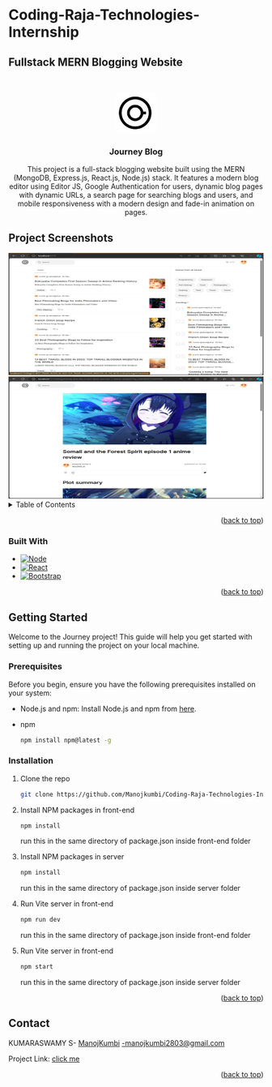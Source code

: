 # Coding-Raja-Technologies-Internship

## Fullstack MERN Blogging Website

<a name="readme-top"></a>
<br />
<div align="center">
  <a href="https://github.com/Manojkumbi/Coding-Raja-Technologies-Internship">
    <img src="images/logo.png" alt="Logo" width="80" height="80">
  </a>

<h3 align="center">Journey Blog</h3>

  <p align="center">
   This project is a full-stack blogging website built using the MERN (MongoDB, Express.js, React.js, Node.js) stack. It features a modern blog editor using Editor JS, Google Authentication for users, dynamic blog pages with dynamic URLs, a search page for searching blogs and users, and mobile responsiveness with a modern design and fade-in animation on pages.
  </p>
</div>

## Project Screenshots

  <img src="images/Screenshot1.png" alt="Logo" width="512" height="241">

<img src="images/Screenshot.png" alt="Logo" width="512" height="241">

<!-- TABLE OF CONTENTS -->
<details>
  <summary>Table of Contents</summary>
  <ol>
    <li>
        <a href="#built-with">Built With</a>
    </li>
    <li>
      <a href="#getting-started">Getting Started</a>
      <ul>
        <li><a href="#prerequisites">Prerequisites</a></li>
        <li><a href="#installation">Installation</a></li>
      </ul>
    </li>
    <li><a href="#usage">Usage</a></li>
    <li><a href="#roadmap">Roadmap</a></li>
    <li><a href="#contact">Contact</a></li>
  </ol>
</details>


<p align="right">(<a href="#readme-top">back to top</a>)</p>



### Built With

* [![Node][Next.js]][Next-url]
* [![React][React.js]][React-url]
* [![Bootstrap][Bootstrap.com]][Bootstrap-url]

<p align="right">(<a href="#readme-top">back to top</a>)</p>



<!-- GETTING STARTED -->
## Getting Started

Welcome to the Journey project! This guide will help you get started with setting up and running the project on your local machine.


### Prerequisites

Before you begin, ensure you have the following prerequisites installed on your system:
- Node.js and npm: Install Node.js and npm from [here](https://nodejs.org/).

* npm
  ```sh
  npm install npm@latest -g
  ```

### Installation

1. Clone the repo
   ```sh
   git clone https://github.com/Manojkumbi/Coding-Raja-Technologies-Internship
   ```
2. Install NPM packages in front-end
   ```sh
   npm install
   ```
   run this in the same directory of package.json inside front-end folder
   
4. Install NPM packages in server
   ```sh
   npm install
   ```
    run this in the same directory of package.json inside server folder
   
6. Run Vite server in front-end
   ```sh
   npm run dev
   ```
   run this in the same directory of package.json inside front-end folder
   
7. Run Vite server in front-end
   ```sh
   npm start
   ```
   run this in the same directory of package.json inside server folder
   
<p align="right">(<a href="#readme-top">back to top</a>)</p>


<!-- CONTACT -->
## Contact

KUMARASWAMY S- [ManojKumbi](https://twitter.com/Manojkumbi) -manojkumbi2803@gmail.com

Project Link: [click me](https://github.com/Manojkumbi/Coding-Raja-Technologies-Internship)

<p align="right">(<a href="#readme-top">back to top</a>)</p>


[product-screenshot]: images/screenshot1.png
[product-screenshot]: images/screenshot.png
[Next.js]: https://img.shields.io/badge/Nodejs-20232A?style=for-the-badge&logo=nodejs&logoColor=61DAFB
[Next-url]:https://nodejs.org/
[React.js]: https://img.shields.io/badge/React-20232A?style=for-the-badge&logo=react&logoColor=61DAFB
[React-url]: https://reactjs.org/
[Bootstrap.com]: https://img.shields.io/badge/Bootstrap-563D7C?style=for-the-badge&logo=bootstrap&logoColor=white
[Bootstrap-url]: https://getbootstrap.com
